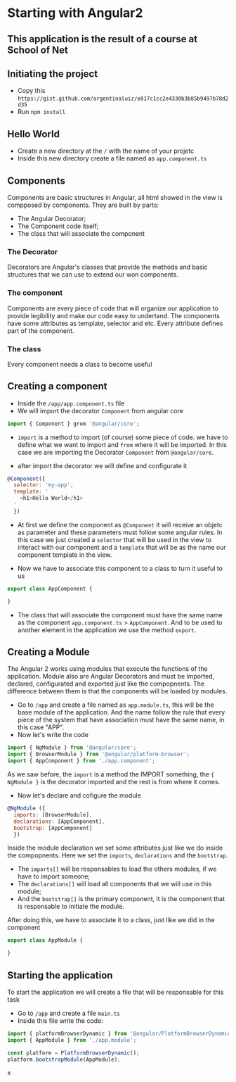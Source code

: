 # Starting with Angular2

## This application is the result of a course at School of Net

## Initiating the project

- Copy this ``https://gist.github.com/argentinaluiz/e817c1cc2e4330b3b85b9497b78d2d35``
- Run ``npm install``


## Hello World

- Create a new directory at the ``/`` with the name of your projetc
- Inside this new directory create a file named as ``app.component.ts``


## Components

Components are basic structures in Angular, all html showed in the view is compposed by components.
They are built by parts:
- The Angular Decorator;
- The Component code itself;
- The class that will associate the component

### The Decorator

Decorators are Angular's classes that provide the methods and basic structures that we can use to extend our won components.

### The component

Components are every piece of code that will organize our application to provide legibility and make our code easy to undertand.
The components have some attributes as template, selector and etc. Every attribute defines part of the component.

### The class

Every component needs a class to become useful


## Creating a component

- Inside the ``/app/app.component.ts`` file
- We will import the decorator ``Component`` from angular core
```js
import { Component } grom '@angular/core';
```

- ``import`` is a method to import (of course) some piece of code. we have to define what we want to import and ``from`` where it will be imported. In this case we are importing the Decorator ``Component`` from ``@angular/core``.

- after import the decorator we will define and configurate it
```js
@Component({
  selector: 'my-app',
  template: '
    <h1>Hello World</h1>
  '
  })
```

- At first we define the component as ``@Component`` it will receive an objetc as parameter and these parameters must follow some angular rules. In this case we just created a ``selector`` that will be used in the view to interact with our component and a ``template`` that will be as the name our component template in the view.

- Now we have to associate this component to a class to turn it useful to us
```js
export class AppComponent {

}
```

- The class that will associate the component must have the same name as the component ``app.component.ts`` > ``AppComponent``. And to be used to another element in the application we use the method ``export``.


## Creating a Module

The Angular 2 works using modules that execute the functions of the application.
Module also are Angular Decorators and must be imported, declared, configurated and exported just like the compopnents.
The difference between them is that the components will be loaded by modules.

- Go to ``/app`` and create a file named as ``app.module.ts``, this will be the base module of the application. And the name follow the rule that every piece of the system that have association must have the same name, in this case "APP".
-  Now let's write the code
```js
import { NgModule } from '@angular/core';
import { BrowserModule } from '@angular/platform-browser';
import { AppComponent } from './app.component';
```

As we saw before, the ``import`` is a method the IMPORT something, the ``{ NgModule }`` is the decorator imported and the rest is from where it comes.

- Now let's declare and cofigure the module
```js
@NgModule ({
  imports: [BrowserModule],
  declarations: [AppComponent],
  bootstrap: [AppComponent]
  })
```

Inside the module declaration we set some attributes just like we do inside the compopnents. Here we set the ``imports``, ``declarations`` and the ``bootstrap``.

- The ``imports[]`` will be responsables to load the others modules, if we have to import someone;
- The ``declarations[]`` will load all components that we will use in this module;
- And the ``bootstrap[]`` is the primary component, it is the component that is responsable to initiate the module.

After doing this, we have to associate it to a class, just like we did in the component
```js
export class AppModule {

}
```


## Starting the application

To start the application we will create a file that will be responsable for this task

- Go to ``/app`` and create a file ``main.ts``
- Inside this file write the code:
```js
import { platformBrowserDynamic } from '@angular/PlatformBrowserDynamic';
import { AppModule } from './app.module';

const platform = PlatformBrowserDynamic();
platform.bootstrapModule(AppModule);
```


















x
